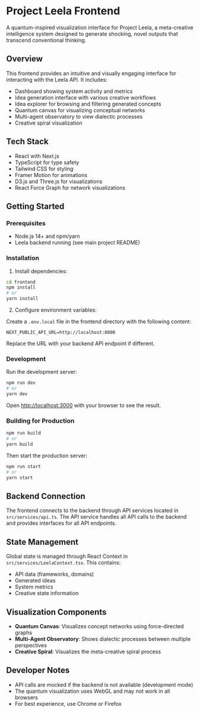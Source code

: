 # Project Leela Frontend

A quantum-inspired visualization interface for Project Leela, a meta-creative intelligence system designed to generate shocking, novel outputs that transcend conventional thinking.

## Overview

This frontend provides an intuitive and visually engaging interface for interacting with the Leela API. It includes:

- Dashboard showing system activity and metrics
- Idea generation interface with various creative workflows
- Idea explorer for browsing and filtering generated concepts
- Quantum canvas for visualizing conceptual networks
- Multi-agent observatory to view dialectic processes
- Creative spiral visualization

## Tech Stack

- React with Next.js
- TypeScript for type safety
- Tailwind CSS for styling
- Framer Motion for animations
- D3.js and Three.js for visualizations
- React Force Graph for network visualizations

## Getting Started

### Prerequisites

- Node.js 14+ and npm/yarn
- Leela backend running (see main project README)

### Installation

1. Install dependencies:

```bash
cd frontend
npm install
# or
yarn install
```

2. Configure environment variables:

Create a `.env.local` file in the frontend directory with the following content:

```
NEXT_PUBLIC_API_URL=http://localhost:8000
```

Replace the URL with your backend API endpoint if different.

### Development

Run the development server:

```bash
npm run dev
# or
yarn dev
```

Open [http://localhost:3000](http://localhost:3000) with your browser to see the result.

### Building for Production

```bash
npm run build
# or
yarn build
```

Then start the production server:

```bash
npm run start
# or
yarn start
```

## Backend Connection

The frontend connects to the backend through API services located in `src/services/api.ts`. The API service handles all API calls to the backend and provides interfaces for all API endpoints.

## State Management

Global state is managed through React Context in `src/services/LeelaContext.tsx`. This contains:

- API data (frameworks, domains)
- Generated ideas
- System metrics
- Creative state information

## Visualization Components

- **Quantum Canvas**: Visualizes concept networks using force-directed graphs
- **Multi-Agent Observatory**: Shows dialectic processes between multiple perspectives
- **Creative Spiral**: Visualizes the meta-creative spiral process

## Developer Notes

- API calls are mocked if the backend is not available (development mode)
- The quantum visualization uses WebGL and may not work in all browsers
- For best experience, use Chrome or Firefox